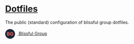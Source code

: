 # [Dotfiles](https://github.com/blissful-group/.dotfiles)

The public (standard) configuration of blissful group dotfiles.

<a href="https://blissful.group">
  <img src="./public/favicon-32x32.png" alt="Logo" width="32" style="vertical-align: middle; margin-right: 8px;">
  <span>Blissful Group</span>
</a>
